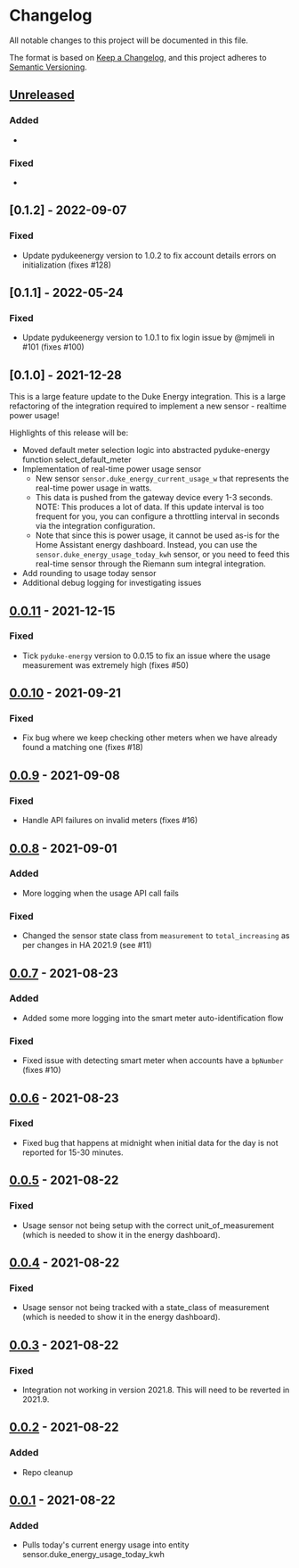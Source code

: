 # Changelog

All notable changes to this project will be documented in this file.

The format is based on [Keep a Changelog](https://keepachangelog.com/en/1.0.0/),
and this project adheres to [Semantic Versioning](https://semver.org/spec/v2.0.0.html).

## [Unreleased]

### Added

-

### Fixed

-

## [0.1.2] - 2022-09-07

### Fixed

- Update pydukeenergy version to 1.0.2 to fix account details errors on initialization (fixes #128)

## [0.1.1] - 2022-05-24

### Fixed

- Update pydukeenergy version to 1.0.1 to fix login issue by @mjmeli in #101 (fixes #100)

## [0.1.0] - 2021-12-28

This is a large feature update to the Duke Energy integration. This is a large refactoring of the integration required to implement a new sensor - realtime power usage!

Highlights of this release will be:

- Moved default meter selection logic into abstracted pyduke-energy function select_default_meter
- Implementation of real-time power usage sensor
  - New sensor `sensor.duke_energy_current_usage_w` that represents the real-time power usage in watts.
  - This data is pushed from the gateway device every 1-3 seconds. NOTE: This produces a lot of data. If this update interval is too frequent for you, you can configure a throttling interval in seconds via the integration configuration.
  - Note that since this is power usage, it cannot be used as-is for the Home Assistant energy dashboard. Instead, you can use the `sensor.duke_energy_usage_today_kwh` sensor, or you need to feed this real-time sensor through the Riemann sum integral integration.
- Add rounding to usage today sensor
- Additional debug logging for investigating issues

## [0.0.11] - 2021-12-15

### Fixed

- Tick `pyduke-energy` version to 0.0.15 to fix an issue where the usage measurement was extremely high (fixes #50)

## [0.0.10] - 2021-09-21

### Fixed

- Fix bug where we keep checking other meters when we have already found a matching one (fixes #18)

## [0.0.9] - 2021-09-08

### Fixed

- Handle API failures on invalid meters (fixes #16)

## [0.0.8] - 2021-09-01

### Added

- More logging when the usage API call fails

### Fixed

- Changed the sensor state class from `measurement` to `total_increasing` as per changes in HA 2021.9 (see #11)

## [0.0.7] - 2021-08-23

### Added

- Added some more logging into the smart meter auto-identification flow

### Fixed

- Fixed issue with detecting smart meter when accounts have a `bpNumber` (fixes #10)

## [0.0.6] - 2021-08-23

### Fixed

- Fixed bug that happens at midnight when initial data for the day is not reported for 15-30 minutes.

## [0.0.5] - 2021-08-22

### Fixed

- Usage sensor not being setup with the correct unit_of_measurement (which is needed to show it in the energy dashboard).

## [0.0.4] - 2021-08-22

### Fixed

- Usage sensor not being tracked with a state_class of measurement (which is needed to show it in the energy dashboard).

## [0.0.3] - 2021-08-22

### Fixed

- Integration not working in version 2021.8. This will need to be reverted in 2021.9.

## [0.0.2] - 2021-08-22

### Added

- Repo cleanup

## [0.0.1] - 2021-08-22

### Added

- Pulls today's current energy usage into entity sensor.duke_energy_usage_today_kwh

[unreleased]: https://github.com//mjmeli/ha-duke-energy-gateway/compare/0.0.11...HEAD
[0.0.11]: https://github.com/mjmeli/ha-duke-energy-gateway/releases/tag/0.0.11
[0.0.10]: https://github.com/mjmeli/ha-duke-energy-gateway/releases/tag/0.0.10
[0.0.9]: https://github.com/mjmeli/ha-duke-energy-gateway/releases/tag/0.0.9
[0.0.8]: https://github.com/mjmeli/ha-duke-energy-gateway/releases/tag/0.0.8
[0.0.7]: https://github.com/mjmeli/ha-duke-energy-gateway/releases/tag/0.0.7
[0.0.6]: https://github.com/mjmeli/ha-duke-energy-gateway/releases/tag/0.0.6
[0.0.5]: https://github.com/mjmeli/ha-duke-energy-gateway/releases/tag/0.0.5
[0.0.4]: https://github.com/mjmeli/ha-duke-energy-gateway/releases/tag/0.0.4
[0.0.3]: https://github.com/mjmeli/ha-duke-energy-gateway/releases/tag/0.0.3
[0.0.2]: https://github.com/mjmeli/ha-duke-energy-gateway/releases/tag/0.0.2
[0.0.1]: https://github.com/mjmeli/ha-duke-energy-gateway/releases/tag/0.0.1
